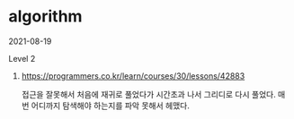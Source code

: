 # algorithm

2021-08-19

Level 2

1. https://programmers.co.kr/learn/courses/30/lessons/42883

   접근을 잘못해서 처음에 재귀로 풀었다가 시간초과 나서 그리디로 다시 풀었다. 매번 어디까지 탐색해야 하는지를 파악 못해서 헤맸다.